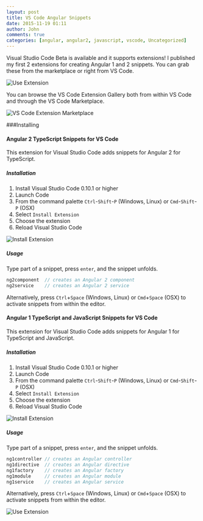 ```yaml
---
layout: post
title: VS Code Angular Snippets
date: 2015-11-19 01:11
author: John
comments: true
categories: [angular, angular2, javascript, vscode, Uncategorized]
---
```

Visual Studio Code Beta is available and it supports extensions! I published my first 2 extensions for creating Angular 1 and 2 snippets. You can grab these from the marketplace or right from VS Code.

![Use Extension](https://github.com/johnpapa/vscode-angular2-snippets/raw/master/images/use-extension.gif)

You can browse the VS Code Extension Gallery both from within VS Code and through the VS Code Marketplace.

![VS Code Extension Marketplace](https://code.visualstudio.com/Content/images/extension-gallery_marketplace.png)

###Installing

#### Angular 2 TypeScript Snippets for VS Code

This extension for Visual Studio Code adds snippets for Angular 2 for TypeScript.

##### Installation

1. Install Visual Studio Code 0.10.1 or higher
2. Launch Code
3. From the command palette `Ctrl`-`Shift`-`P` (Windows, Linux) or `Cmd`-`Shift`-`P` (OSX)
4. Select `Install Extension`
5. Choose the extension
6. Reload Visual Studio Code

![Install Extension](https://github.com/johnpapa/vscode-angular2-snippets/raw/master/images/install-extension.gif)

##### Usage
Type part of a snippet, press `enter`, and the snippet unfolds.

```javascript
ng2component  // creates an Angular 2 component
ng2service    // creates an Angular 2 service
```

Alternatively, press `Ctrl`+`Space` (Windows, Linux) or `Cmd`+`Space` (OSX) to activate snippets from within the editor.

#### Angular 1 TypeScript and JavaScript Snippets for VS Code

This extension for Visual Studio Code adds snippets for Angular 1 for TypeScript and JavaScript.

##### Installation

1. Install Visual Studio Code 0.10.1 or higher
2. Launch Code
3. From the command palette `Ctrl`-`Shift`-`P` (Windows, Linux) or `Cmd`-`Shift`-`P` (OSX)
4. Select `Install Extension`
5. Choose the extension
6. Reload Visual Studio Code

![Install Extension](https://github.com/johnpapa/vscode-angular1-snippets/raw/master/images/install-extension.gif)

##### Usage
Type part of a snippet, press `enter`, and the snippet unfolds.

```javascript
ng1controller // creates an Angular controller
ng1directive  // creates an Angular directive
ng1factory    // creates an Angular factory
ng1module     // creates an Angular module
ng1service    // creates an Angular service
```

Alternatively, press `Ctrl`+`Space` (Windows, Linux) or `Cmd`+`Space` (OSX) to activate snippets from within the editor.

![Use Extension](https://github.com/johnpapa/vscode-angular1-snippets/raw/master/images/use-extension.gif)